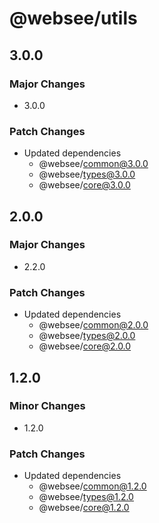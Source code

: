 # @websee/utils

## 3.0.0

### Major Changes

- 3.0.0

### Patch Changes

- Updated dependencies
  - @websee/common@3.0.0
  - @websee/types@3.0.0
  - @websee/core@3.0.0

## 2.0.0

### Major Changes

- 2.2.0

### Patch Changes

- Updated dependencies
  - @websee/common@2.0.0
  - @websee/types@2.0.0
  - @websee/core@2.0.0

## 1.2.0

### Minor Changes

- 1.2.0

### Patch Changes

- Updated dependencies
  - @websee/common@1.2.0
  - @websee/types@1.2.0
  - @websee/core@1.2.0
